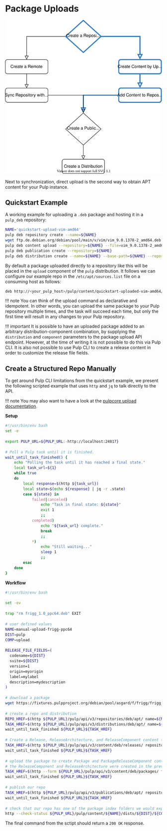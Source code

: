# Package Uploads

![Add Content to Repository with upload](upload.svg)

Next to synchronization, direct upload is the second way to obtain APT content for your Pulp instance.


## Quickstart Example

A working example for uploading a `.deb` package and hosting it in a `pulp_deb` repository:

```bash
NAME='quickstart-upload-vim-amd64'
pulp deb repository create --name=${NAME}
wget ftp.de.debian.org/debian/pool/main/v/vim/vim_9.0.1378-2_amd64.deb
pulp deb content upload --repository=${NAME} --file=vim_9.0.1378-2_amd64.deb
pulp deb publication create --repository=${NAME}
pulp deb distribution create --name=${NAME} --base-path=${NAME} --repository=${NAME}
```

By default a package uploaded directly to a repository like this will be placed in the `upload` component of the `pulp` distribution.
It follows we can configure our example repo in the `/etc/apt/sources.list` file on a consuming host as follows:

```bash
deb http://<your_pulp_host>/pulp/content/quickstart-uploaded-vim-amd64/ pulp upload
```

!!! note
    You can think of the upload command as declarative and idempotent.
    In other words, you can upload the same package to your Pulp repository multiple times, and the task will succeed each time, but only the first time will result in any changes to your Pulp repository.


!!! important
    It is possible to have an uploaded package added to an arbitrary distribution-component combination, by supplying the `distribution` and `component` parameters to the package upload API endpoint.
    However, at the time of writing it is not possible to do this via Pulp CLI.
    It is also not possible to use Pulp CLI to create a release content in order to customize the release file fields.


## Create a Structured Repo Manually

To get around Pulp CLI limitations from the quickstart example, we present the following scripted example that uses `http`  and `jq` to talk directly to the API.

!!! note
    You may also want to have a look at the [pulpcore upload documentation](https://staging-docs.pulpproject.org/pulpcore/docs/user/guides/upload-publish/).


**Setup**

```bash
#!/usr/bin/env bash
set -e

export PULP_URL=${PULP_URL:-http://localhost:24817}

# Poll a Pulp task until it is finished.
wait_until_task_finished() {
    echo "Polling the task until it has reached a final state."
    local task_url=${1}
    while true
    do
        local response=$(http ${task_url})
        local state=$(echo ${response} | jq -r .state)
        case ${state} in
            failed|canceled)
                echo "Task in final state: ${state}"
                exit 1
                ;;
            completed)
                echo "${task_url} complete."
                break
                ;;
            *)
                echo "Still waiting..."
                sleep 1
                ;;
        esac
    done
}
```

**Workflow**

```bash
#!/usr/bin/env bash

set -ev

trap "rm frigg_1.0_ppc64.deb" EXIT

# user defined values
NAME=manual-upload-frigg-ppc64
DIST=pulp
COMP=upload

RELEASE_FILE_FIELDS=(
  codename=${DIST}
  suite=${DIST}
  version=1
  origin=myorigin
  label=mylabel
  description=mydescription
)

# download a package
wget https://fixtures.pulpproject.org/debian/pool/asgard/f/frigg/frigg_1.0_ppc64.deb

# create a repo and distribution
REPO_HREF=$(http ${PULP_URL}/pulp/api/v3/repositories/deb/apt/ name=${NAME} | jq -r .pulp_href)
TASK_HREF=$(http ${PULP_URL}/pulp/api/v3/distributions/deb/apt/ name=${NAME} base_path=${NAME} repository=${REPO_HREF} | jq -r .task)
wait_until_task_finished ${PULP_URL}${TASK_HREF}

# Create a Release, ReleaseArchitecture, and ReleaseComponent content to set various release file fields and add them to the repo in a single action
TASK_HREF=$(http ${PULP_URL}/pulp/api/v3/content/deb/releases/ repository=${REPO_HREF} distribution=${DIST} ${RELEASE_FILE_FIELDS[@]} architectures:='["amd64", "ppc64"]' components:=['"'${COMP}'"'] | jq -r .task)
wait_until_task_finished ${PULP_URL}${TASK_HREF}

# upload the package to create Package and PackageReleaseComponent content and add it to the repo in a single action
# the ReleaseComponent and ReleaseArchitecture were created in the previous step but could have been created in this step
TASK_HREF=$(http --form ${PULP_URL}/pulp/api/v3/content/deb/packages/ file@frigg_1.0_ppc64.deb repository=${REPO_HREF} distribution=${DIST} component=${COMP} | jq -r .task)
wait_until_task_finished ${PULP_URL}${TASK_HREF}

# publish our repo
TASK_HREF=$(http ${PULP_URL}/pulp/api/v3/publications/deb/apt/ repository=${REPO_HREF} | jq -r .task)
wait_until_task_finished ${PULP_URL}${TASK_HREF}

# check that our repo has one of the package index folders we would expect
http --check-status ${PULP_URL}/pulp/content/${NAME}/dists/${DIST}/${COMP}/binary-ppc64/Packages
```

The final command from the sctipt should return a `200 OK` response.
